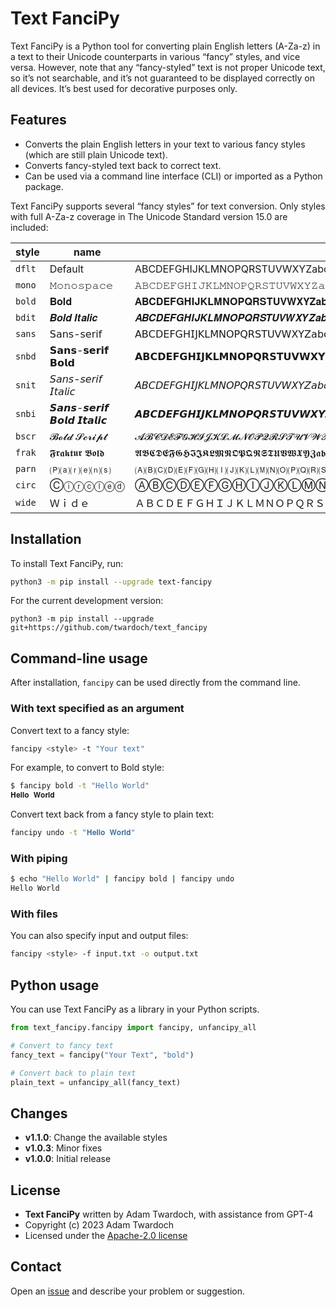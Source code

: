 # Text FanciPy

Text FanciPy is a Python tool for converting plain English letters (A-Za-z) in a text to their Unicode counterparts in various “fancy” styles, and vice versa. However, note that any “fancy-styled” text is not proper Unicode text, so it’s not searchable, and it’s not guaranteed to be displayed correctly on all devices. It’s best used for decorative purposes only.

## Features

- Converts the plain English letters in your text to various fancy styles (which are still plain Unicode text).
- Converts fancy-styled text back to correct text.
- Can be used via a command line interface (CLI) or imported as a Python package.

Text FanciPy supports several “fancy styles” for text conversion. Only styles with full A-Za-z coverage in The Unicode Standard version 15.0 are included: 

| style  | name                   | letters
|--------|------------------------| ---------
| `dflt` | Default                | ABCDEFGHIJKLMNOPQRSTUVWXYZabcdefghijklmnopqrstuvwxyz
| `mono` | 𝙼𝚘𝚗𝚘𝚜𝚙𝚊𝚌𝚎              | 𝙰𝙱𝙲𝙳𝙴𝙵𝙶𝙷𝙸𝙹𝙺𝙻𝙼𝙽𝙾𝙿𝚀𝚁𝚂𝚃𝚄𝚅𝚆𝚇𝚈𝚉𝚊𝚋𝚌𝚍𝚎𝚏𝚐𝚑𝚒𝚓𝚔𝚕𝚖𝚗𝚘𝚙𝚚𝚛𝚜𝚝𝚞𝚟𝚠𝚡𝚢𝚣
| `bold` | 𝐁𝐨𝐥𝐝                   | 𝐀𝐁𝐂𝐃𝐄𝐅𝐆𝐇𝐈𝐉𝐊𝐋𝐌𝐍𝐎𝐏𝐐𝐑𝐒𝐓𝐔𝐕𝐖𝐗𝐘𝐙𝐚𝐛𝐜𝐝𝐞𝐟𝐠𝐡𝐢𝐣𝐤𝐥𝐦𝐧𝐨𝐩𝐪𝐫𝐬𝐭𝐮𝐯𝐰𝐱𝐲𝐳
| `bdit` | 𝑩𝒐𝒍𝒅 𝑰𝒕𝒂𝒍𝒊𝒄            | 𝑨𝑩𝑪𝑫𝑬𝑭𝑮𝑯𝑰𝑱𝑲𝑳𝑴𝑵𝑶𝑷𝑸𝑹𝑺𝑻𝑼𝑽𝑾𝑿𝒀𝒁𝒂𝒃𝒄𝒅𝒆𝒇𝒈𝒉𝒊𝒋𝒌𝒍𝒎𝒏𝒐𝒑𝒒𝒓𝒔𝒕𝒖𝒗𝒘𝒙𝒚𝒛
| `sans` | 𝖲𝖺𝗇𝗌-𝗌𝖾𝗋𝗂𝖿             | 𝖠𝖡𝖢𝖣𝖤𝖥𝖦𝖧𝖨𝖩𝖪𝖫𝖬𝖭𝖮𝖯𝖰𝖱𝖲𝖳𝖴𝖵𝖶𝖷𝖸𝖹𝖺𝖻𝖼𝖽𝖾𝖿𝗀𝗁𝗂𝗃𝗄𝗅𝗆𝗇𝗈𝗉𝗊𝗋𝗌𝗍𝗎𝗏𝗐𝗑𝗒𝗓
| `snbd` | 𝗦𝗮𝗻𝘀-𝘀𝗲𝗿𝗶𝗳 𝗕𝗼𝗹𝗱        | 𝗔𝗕𝗖𝗗𝗘𝗙𝗚𝗛𝗜𝗝𝗞𝗟𝗠𝗡𝗢𝗣𝗤𝗥𝗦𝗧𝗨𝗩𝗪𝗫𝗬𝗭𝗮𝗯𝗰𝗱𝗲𝗳𝗴𝗵𝗶𝗷𝗸𝗹𝗺𝗻𝗼𝗽𝗾𝗿𝘀𝘁𝘂𝘃𝘄𝘅𝘆𝘇
| `snit` | 𝘚𝘢𝘯𝘴-𝘴𝘦𝘳𝘪𝘧 𝘐𝘵𝘢𝘭𝘪𝘤      | 𝘈𝘉𝘊𝘋𝘌𝘍𝘎𝘏𝘐𝘑𝘒𝘓𝘔𝘕𝘖𝘗𝘘𝘙𝘚𝘛𝘜𝘝𝘞𝘟𝘠𝘡𝘢𝘣𝘤𝘥𝘦𝘧𝘨𝘩𝘪𝘫𝘬𝘭𝘮𝘯𝘰𝘱𝘲𝘳𝘴𝘵𝘶𝘷𝘸𝘹𝘺𝘻
| `snbi` | 𝙎𝙖𝙣𝙨-𝙨𝙚𝙧𝙞𝙛 𝘽𝙤𝙡𝙙 𝙄𝙩𝙖𝙡𝙞𝙘 | 𝘼𝘽𝘾𝘿𝙀𝙁𝙂𝙃𝙄𝙅𝙆𝙇𝙈𝙉𝙊𝙋𝙌𝙍𝙎𝙏𝙐𝙑𝙒𝙓𝙔𝙕𝙖𝙗𝙘𝙙𝙚𝙛𝙜𝙝𝙞𝙟𝙠𝙡𝙢𝙣𝙤𝙥𝙦𝙧𝙨𝙩𝙪𝙫𝙬𝙭𝙮𝙯
| `bscr` | 𝓑𝓸𝓵𝓭 𝓢𝓬𝓻𝓲𝓹𝓽            | 𝓐𝓑𝓒𝓓𝓔𝓕𝓖𝓗𝓘𝓙𝓚𝓛𝓜𝓝𝓞𝓟𝓠𝓡𝓢𝓣𝓤𝓥𝓦𝓧𝓨𝓩𝓪𝓫𝓬𝓭𝓮𝓯𝓰𝓱𝓲𝓳𝓴𝓵𝓶𝓷𝓸𝓹𝓺𝓻𝓼𝓽𝓾𝓿𝔀𝔁𝔂𝔃
| `frak` | 𝕱𝖗𝖆𝖐𝖙𝖚𝖗 𝕭𝖔𝖑𝖉           | 𝕬𝕭𝕮𝕯𝕰𝕱𝕲𝕳𝕴𝕵𝕶𝕷𝕸𝕹𝕺𝕻𝕼𝕽𝕾𝕿𝖀𝖁𝖂𝖃𝖄𝖅𝖆𝖇𝖈𝖉𝖊𝖋𝖌𝖍𝖎𝖏𝖐𝖑𝖒𝖓𝖔𝖕𝖖𝖗𝖘𝖙𝖚𝖛𝖜𝖝𝖞𝖟
| `parn` | 🄟⒜⒭⒠⒩⒮                 | 🄐🄑🄒🄓🄔🄕🄖🄗🄘🄙🄚🄛🄜🄝🄞🄟🄠🄡🄢🄣🄤🄥🄦🄧🄨🄩⒜⒝⒞⒟⒠⒡⒢⒣⒤⒥⒦⒧⒨⒩⒪⒫⒬⒭⒮⒯⒰⒱⒲⒳⒴⒵
| `circ` | Ⓒⓘⓡⓒⓛⓔⓓ                | ⒶⒷⒸⒹⒺⒻⒼⒽⒾⒿⓀⓁⓂⓃⓄⓅⓆⓇⓈⓉⓊⓋⓌⓍⓎⓏⓐⓑⓒⓓⓔⓕⓖⓗⓘⓙⓚⓛⓜⓝⓞⓟⓠⓡⓢⓣⓤⓥⓦⓧⓨⓩ
| `wide` | Ｗｉｄｅ                   | ＡＢＣＤＥＦＧＨＩＪＫＬＭＮＯＰＱＲＳＴＵＶＷＸＹＺａｂｃｄｅｆｇｈｉｊｋｌｍｎｏｐｑｒｓｔｕｖｗｘｙｚ

## Installation

To install Text FanciPy, run:

```bash
python3 -m pip install --upgrade text-fancipy
```

For the current development version: 

```
python3 -m pip install --upgrade git+https://github.com/twardoch/text_fancipy
```

## Command-line usage

After installation, `fancipy` can be used directly from the command line.

### With text specified as an argument

Convert text to a fancy style:

```bash
fancipy <style> -t "Your text"
```

For example, to convert to Bold style:

```bash
$ fancipy bold -t "Hello World"
𝐇𝐞𝐥𝐥𝐨 𝐖𝐨𝐫𝐥𝐝
```

Convert text back from a fancy style to plain text:

```bash
fancipy undo -t "𝐇𝐞𝐥𝐥𝐨 𝐖𝐨𝐫𝐥𝐝"
```

### With piping

```bash
$ echo "Hello World" | fancipy bold | fancipy undo
Hello World
```

### With files

You can also specify input and output files:

```bash
fancipy <style> -f input.txt -o output.txt
```

## Python usage

You can use Text FanciPy as a library in your Python scripts.

```python
from text_fancipy.fancipy import fancipy, unfancipy_all

# Convert to fancy text
fancy_text = fancipy("Your Text", "bold")

# Convert back to plain text
plain_text = unfancipy_all(fancy_text)
```


## Changes

- **v1.1.0**: Change the available styles 
- **v1.0.3**: Minor fixes
- **v1.0.0**: Initial release

## License

- **Text FanciPy** written by Adam Twardoch, with assistance from GPT-4
- Copyright (c) 2023 Adam Twardoch
- Licensed under the [Apache-2.0 license](./LICENSE.txt)

## Contact

Open an [issue](https://github.com/twardoch/text_fancipy/issues) and describe your problem or suggestion.
